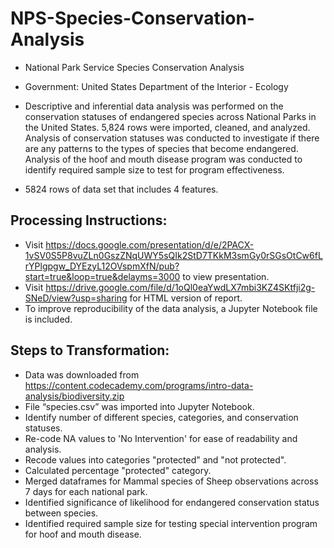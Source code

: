 # NPS-Species-Conservation-Analysis
- National Park Service Species Conservation Analysis

- Government: United States Department of the Interior - Ecology

- Descriptive and inferential data analysis was performed on the conservation statuses of endangered species across National Parks in the United States. 5,824 rows were imported, cleaned, and analyzed. Analysis of conservation statuses was conducted to investigate if there are any patterns to the types of species that become endangered. Analysis of the hoof and mouth disease program was conducted to identify required sample size to test for program effectiveness.

- 5824 rows of data set that includes 4 features.

## Processing Instructions:
- Visit https://docs.google.com/presentation/d/e/2PACX-1vSV0S5P8vuZLn0GszZNqUWY5sQIk2StD7TKkM3smGy0rSGsOtCw6fLrYPlgpgw_DYEzyL12OVspmXfN/pub?start=true&loop=true&delayms=3000 to view presentation.
- Visit https://drive.google.com/file/d/1oQl0eaYwdLX7mbi3KZ4SKtfji2g-SNeD/view?usp=sharing for HTML version of report.
- To improve reproducibility of the data analysis, a Jupyter Notebook file is included.

## Steps to Transformation:
- Data was downloaded from https://content.codecademy.com/programs/intro-data-analysis/biodiversity.zip
- File “species.csv” was imported into Jupyter Notebook.
- Identify number of different species, categories, and conservation statuses.
- Re-code NA values to 'No Intervention' for ease of readability and analysis.
- Recode values into categories "protected" and "not protected".
- Calculated percentage "protected" category.
- Merged dataframes for Mammal species of Sheep observations across 7 days for each national park.
- Identified significance of likelihood for endangered conservation status between species.
- Identified required sample size for testing special intervention program for hoof and mouth disease.
